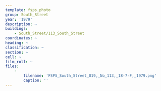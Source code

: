 ```yaml
---
template: fsps_photo
group: South_Street
year: '1979'
description: ~
buildings:
    - South_Street/113_South_Street
coordinates: ~
heading: ~
classification: ~
section: ~
cell: ~
film_roll: ~
files:
    -
        filename: 'FSPS_South_Street_019,_No_113,_18-7-F,_1979.png'
        caption: ''
---
```

